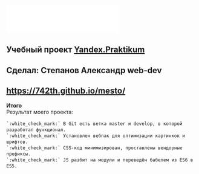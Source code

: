 ![Alt-mesto](./images/logo.svg)
## Учебный проект [Yandex.Praktikum](https://praktikum.yandex.ru/)
## Сделал: Степанов Александр web-dev
## **https://742th.github.io/mesto/**

**Итого**<br>
Результат моего проекта:

    `:white_check_mark:` В Git есть ветка master и develop, в которой разработал функционал.
    `:white_check_mark:` Установлен вебпак для оптимизации картинкок и шрифтов.
    `:white_check_mark:` CSS-код минимизирован, проставлены вендорные префиксы.
    `:white_check_mark:` JS разбит на модули и переведён бабелем из ES6 в ES5.